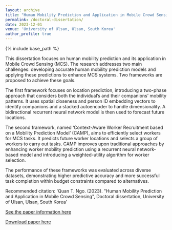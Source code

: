 ```yaml
---
layout: archive
title: "Human Mobility Prediction and Application in Mobile Crowd Sensing"
permalink: /doctoral-dissertation/
date: 2023-12-01
venue: 'University of Ulsan, Ulsan, South Korea'
author_profile: true
---
```

{% include base_path %}


This dissertation focuses on human mobility prediction and its application in Mobile Crowd Sensing (MCS). The research addresses two main challenges: developing accurate human mobility prediction models and applying these predictions to enhance MCS systems. Two frameworks are proposed to achieve these goals.

The first framework focuses on location prediction, introducing a two-phase approach that considers both the individual’s and their companions’ mobility patterns. It uses spatial closeness and person ID embedding vectors to identify companions and a stacked autoencoder to handle dimensionality. A bidirectional recurrent neural network model is then used to forecast future locations.

The second framework, named ‘Context-Aware Worker Recruitment based on a Mobility Prediction Model’ (CAMP), aims to efficiently select workers for MCS tasks. It predicts future worker locations and selects a group of workers to carry out tasks. CAMP improves upon traditional approaches by enhancing worker mobility prediction using a recurrent neural network-based model and introducing a weighted-utility algorithm for worker selection.

The performance of these frameworks was evaluated across diverse datasets, demonstrating higher predictive accuracy and more successful task completion within budget constraints compared to alternatives.

Recommended citation: 'Quan T. Ngo. (2023). "Human Mobility Prediction and Application in Mobile Crowd Sensing", Doctoral dissertation, University of Ulsan, Ulsan, South Korea'



[See the paper information here](https://ulsan.dcollection.net/srch/srchDetail/200000728540?searchWhere1=all&insCode=248009&searchKeyWord1=Human+Mobility+Prediction+and+Application+in+Mobile+Crowd+Sensing&query=%28ins_code%3A248009%29+AND++%2B%28%28all%3Ahuman%2Bmobility%2Bprediction%2Band%2Bapplication%2Bin%2Bmobile%2Bcrowd%2Bsensing%29%29&navigationSize=10&start=0&pageSize=10&searthTotalPage=0&rows=10&ajax=false&pageNum=1&searchText=%5B%EC%A0%84%EC%B2%B4%3A%3Cspan+class%3D%22point1%22%3EHuman+Mobility+Prediction+and+Application+in+Mobile+Crowd+Sensing%3C%2Fspan%3E%5D&sortField=score&searchTotalCount=0&sortDir=desc)

[Download paper here](https://ulsan.dcollection.net/public_resource/pdf/200000728540_20240226102652.pdf)
